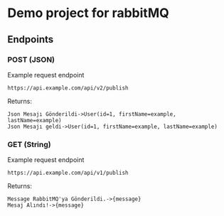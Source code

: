 # Demo project for rabbitMQ
## Endpoints
### POST (JSON)

Example request endpoint

```
https://api.example.com/api/v2/publish

```
Returns:
```
Json Mesajı Gönderildi->User(id=1, firstName=example, lastName=example)
Json Mesajı geldi->User(id=1, firstName=example, lastName=example)
```

### GET (String)

Example request endpoint

```
https://api.example.com/api/v1/publish

```
Returns:
```
Message RabbitMQ'ya Gönderildi.->{message}
Mesaj Alındı!->{message}
```

